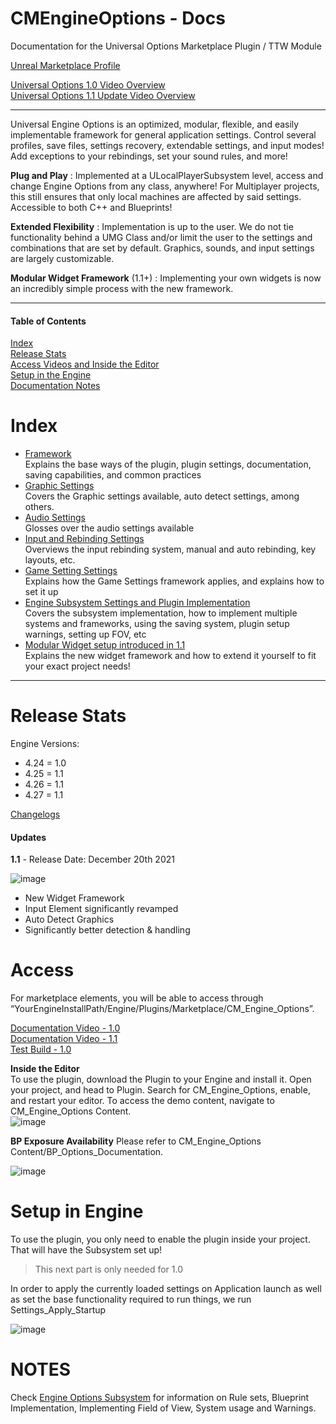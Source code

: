 # CMEngineOptions - Docs
Documentation for the Universal Options Marketplace Plugin / TTW Module   

[Unreal Marketplace Profile](https://www.unrealengine.com/marketplace/en-US/profile/M+Funderburk) 

[Universal Options 1.0 Video Overview](https://www.youtube.com/watch?v=-e1E1KV_mTw)  
[Universal Options 1.1 Update Video Overview](https://www.youtube.com/watch?v=ibudswpE9o0)  

***

Universal Engine Options is an optimized, modular, flexible, and easily implementable framework for general application settings. Control several profiles, save files, settings recovery, extendable settings, and input modes! Add exceptions to your rebindings, set your sound rules, and more!   

**Plug and Play** : Implemented at a ULocalPlayerSubsystem level, access and change Engine Options from any class, anywhere! For Multiplayer projects, this still ensures that only local machines are affected by said settings. Accessible to both C++ and Blueprints!  

**Extended Flexibility** : Implementation is up to the user. We do not tie functionality behind a UMG Class and/or limit the user to the settings and combinations that are set by default. Graphics, sounds, and input settings are largely customizable.    

**Modular Widget Framework** (1.1+) : Implementing your own widgets is now an incredibly simple process with the new framework.  

*** 

#### Table of Contents  
[Index](#Index)  
[Release Stats](#Release-Stats)  
[Access Videos and Inside the Editor](#Access)  
[Setup in the Engine](#setup-in-engine)  
[Documentation Notes](#Notes)  

# Index 

- [Framework](https://github.com/FunderburkM/CMEngineOptionsDocs/blob/main/Framework.md)   
Explains the base ways of the plugin, plugin settings, documentation, saving capabilities, and common practices     
- [Graphic Settings](https://github.com/FunderburkM/CMEngineOptionsDocs/blob/main/Graphics.md)   
Covers the Graphic settings available, auto detect settings, among others.      
- [Audio Settings](https://github.com/FunderburkM/CMEngineOptionsDocs/blob/main/Audio.md)    
Glosses over the audio settings available    
- [Input and Rebinding Settings](https://github.com/FunderburkM/CMEngineOptionsDocs/blob/main/Input.md)   
Overviews the input rebinding system, manual and auto rebinding, key layouts, etc.      
- [Game Setting Settings](https://github.com/FunderburkM/CMEngineOptionsDocs/blob/main/GameSettings.md)   
Explains how the Game Settings framework applies, and explains how to set it up      
- [Engine Subsystem Settings and Plugin Implementation](https://github.com/FunderburkM/CMEngineOptionsDocs/blob/main/EngineOptionsSubsystem.md)    
  Covers the subsystem implementation, how to implement multiple systems and frameworks, using the saving system, plugin setup warnings, setting up FOV, etc  
- [Modular Widget setup introduced in 1.1](https://github.com/FunderburkM/CMEngineOptionsDocs/blob/main/WidgetSetup.md)   
Explains the new widget framework and how to extend it yourself to fit your exact project needs!    

***

# Release Stats   
Engine Versions:  
- 4.24 = 1.0
- 4.25 = 1.1
- 4.26 = 1.1
- 4.27 = 1.1

[Changelogs](https://github.com/FunderburkM/CMEngineOptionsDocs/blob/main/ChangeLog.md)

#### Updates

**1.1** - Release Date: December 20th 2021

![image](https://user-images.githubusercontent.com/28312571/147304497-8ed31b91-022e-4602-86bd-8accc6abe042.png)

- New Widget Framework
- Input Element significantly revamped
- Auto Detect Graphics 
- Significantly better detection & handling



# Access  

For marketplace elements, you will be able to access through “YourEngineInstallPath/Engine/Plugins/Marketplace/CM_Engine_Options”.   
   
[Documentation Video - 1.0](https://youtu.be/-e1E1KV_mTw)  
[Documentation Video - 1.1](https://youtu.be/ibudswpE9o0)  
[Test Build - 1.0](https://drive.google.com/file/d/16SRHBlQJdJcamcISwTUcFHT6MKPjcV56/view?usp=sharing)   


**Inside the Editor**  
To use the plugin, download the Plugin to your Engine and install it. Open your project, and head to Plugin. Search for CM_Engine_Options, enable, and restart your editor. To access the demo content, navigate to CM_Engine_Options Content.   
![image](https://user-images.githubusercontent.com/28312571/147303926-6881ab50-7c0b-4f32-8464-746842265b8f.png)

**BP Exposure Availability**
Please refer to CM_Engine_Options Content/BP_Options_Documentation.    

![image](https://user-images.githubusercontent.com/28312571/147325436-f71e257e-237a-4dce-acdf-d33de5c2e940.png)

# Setup in Engine

To use the plugin, you only need to enable the plugin inside your project. That will have the Subsystem set up!  

> This next part is only needed for 1.0  

In order to apply the currently loaded settings on Application launch as well as set the base functionality required to run things, we run Settings_Apply_Startup

![image](https://user-images.githubusercontent.com/28312571/147325730-063096f2-1a35-45d8-bb41-61f6e56c8a5d.png)


# NOTES 

Check [Engine Options Subsystem](https://github.com/FunderburkM/CMEngineOptionsDocs/blob/main/EngineOptionsSubsystem.md) for information on Rule sets, Blueprint Implementation, Implementing Field of View, System usage and Warnings.




